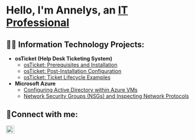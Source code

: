 <h1>Hello, I'm Annelys, an <a href="https://linkedin.com/in/annelys-rosario-marte-14630417b">IT Professional</a></h1>

<h2>👨‍💻 Information Technology Projects:</h2>

- <b>osTicket (Help Desk Ticketing System)</b>
  - [osTicket: Prerequisites and Installation](https://github.com/Annelys08/osticket-prereqs)
  - [osTicket: Post-Installation Configuration](https://github.com/Annelys08/post-install-config)
  - [osTicket: Ticket Lifecycle Examples](https://github.com/Annelys08/ticket-lifecycle)
- <b>Microsoft Azure</b>
  - [Configuring Active Directory within Azure VMs](https://github.com/Annelys08/configure-ad)
  - [Network Security Groups (NSGs) and Inspecting Network Protocols](https://github.com/Annelys08/azure-network-protocols)

<h2>🤳Connect with me:</h2>

[<img align="left" alt="Josh | LinkedIn" width="22px" src="https://cdn.jsdelivr.net/npm/simple-icons@v3/icons/linkedin.svg" />][linkedin]

[linkedin]: https://linkedin.com/in/annelys-rosario-marte-14630417b
